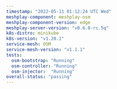 ```yaml
---
timestamp: "2022-05-11 01:12:24 UTC Wed"
meshplay-component: meshplay-osm
meshplay-component-version: edge
meshplay-server-version: "v0.6.0-rc.5q"
k8s-distro: minikube
k8s-version: "v1.20.1"
service-mesh: OSM
service-mesh-version: "v1.1.1"
tests:
  osm-bootstrap: "Running"
  osm-controller: "Running"
  osm-injector:  "Running"
overall-status: "passing"
---
```

